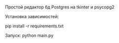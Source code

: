 Простой редактор бд Postgres на tkinter и psycopg2

Установка зависимостей:

pip install -r requirements.txt

Запуск: python main.py
